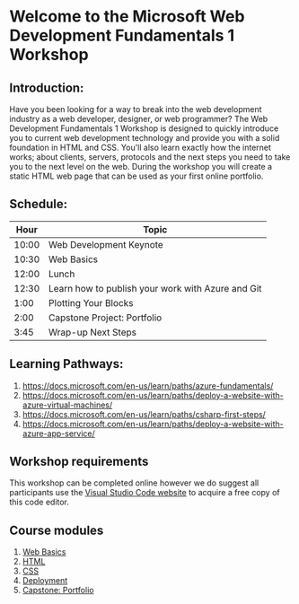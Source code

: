 # Welcome to the Microsoft Web Development Fundamentals 1 Workshop
## Introduction:
Have you been looking for a way to break into the web development industry as a web developer, designer, or web programmer? The Web Development Fundamentals 1 Workshop is designed to quickly introduce you to current web development technology and provide you with a solid foundation in HTML and CSS. You'll also learn exactly how the internet works; about clients, servers, protocols and the next steps you need to take you to the next level on the web. During the workshop you will create a static HTML web page that can be used as your first online portfolio.

## Schedule:
|Hour|Topic
|---|---|
|10:00	|Web Development Keynote
|10:30	|Web Basics
|12:00	|Lunch
|12:30	|Learn how to publish your work with Azure and Git
|1:00	|Plotting Your Blocks
|2:00	|Capstone Project: Portfolio
|3:45	|Wrap-up Next Steps

## Learning Pathways:		
1. https://docs.microsoft.com/en-us/learn/paths/azure-fundamentals/		
2. https://docs.microsoft.com/en-us/learn/paths/deploy-a-website-with-azure-virtual-machines/		
3. https://docs.microsoft.com/en-us/learn/paths/csharp-first-steps/		
4. https://docs.microsoft.com/en-us/learn/paths/deploy-a-website-with-azure-app-service/		

## Workshop requirements

This workshop can be completed online however we do suggest all participants use the [Visual Studio Code website](https://code.visualstudio.com/) to acquire a free copy of this code editor.

## Course modules

1. [Web Basics]()
2. [HTML](./html_css.md)
3. [CSS](./deploy.md)
4. [Deployment](./plotting_your_blox.md)
5. [Capstone: Portfolio](./portfolio.md)
